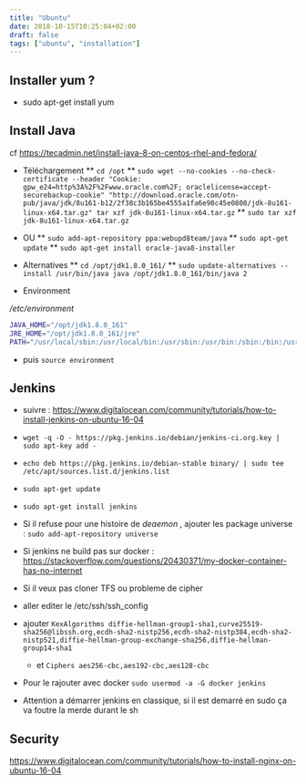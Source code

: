 ```yaml
---
title: "Ubuntu"
date: 2018-10-15T10:25:04+02:00
draft: false
tags: ["ubuntu", "installation"]
---
```


## Installer yum ?

* sudo apt-get install yum

## Install Java

cf https://tecadmin.net/install-java-8-on-centos-rhel-and-fedora/

* Téléchargement
** `cd /opt`
** `sudo wget --no-cookies --no-check-certificate --header "Cookie: gpw_e24=http%3A%2F%2Fwww.oracle.com%2F; oraclelicense=accept-securebackup-cookie" "http://download.oracle.com/otn-pub/java/jdk/8u161-b12/2f38c3b165be4555a1fa6e98c45e0808/jdk-8u161-linux-x64.tar.gz" tar xzf jdk-8u161-linux-x64.tar.gz`
** `sudo tar xzf jdk-8u161-linux-x64.tar.gz`
* OU 
** `sudo add-apt-repository ppa:webupd8team/java`
** `sudo apt-get update`
** `sudo apt-get install oracle-java8-installer`



* Alternatives
** `cd /opt/jdk1.8.0_161/`
** `sudo update-alternatives --install /usr/bin/java java /opt/jdk1.8.0_161/bin/java 2`
* Environment

*/etc/environment*
```sh
JAVA_HOME="/opt/jdk1.8.0_161"
JRE_HOME="/opt/jdk1.8.0_161/jre"
PATH="/usr/local/sbin:/usr/local/bin:/usr/sbin:/usr/bin:/sbin:/bin:/usr/games:/usr/local/games:$JRE_HOME/bin:$JAVA_HOME/bin"
```

* puis `source environment`


## Jenkins

* suivre : https://www.digitalocean.com/community/tutorials/how-to-install-jenkins-on-ubuntu-16-04
* `wget -q -O - https://pkg.jenkins.io/debian/jenkins-ci.org.key | sudo apt-key add -`
* `echo deb https://pkg.jenkins.io/debian-stable binary/ | sudo tee /etc/apt/sources.list.d/jenkins.list`
* `sudo apt-get update`
* `sudo apt-get install jenkins`
 * Si il refuse pour une histoire de *deaemon* , ajouter les package universe : `sudo add-apt-repository universe`  
 * Si jenkins ne build pas sur docker : https://stackoverflow.com/questions/20430371/my-docker-container-has-no-internet
 * Si il veux pas cloner TFS ou probleme de cipher
  * aller editer le /etc/ssh/ssh_config
* ajouter `KexAlgorithms diffie-hellman-group1-sha1,curve25519-sha256@libssh.org,ecdh-sha2-nistp256,ecdh-sha2-nistp384,ecdh-sha2-nistp521,diffie-hellman-group-exchange-sha256,diffie-hellman-group14-sha1`
  * et `Ciphers aes256-cbc,aes192-cbc,aes128-cbc`


* Pour le rajouter avec docker `sudo usermod -a -G docker jenkins`

* Attention a démarrer jenkins en classique, si il est demarré en sudo ça va foutre la merde durant le sh


## Security

https://www.digitalocean.com/community/tutorials/how-to-install-nginx-on-ubuntu-16-04
